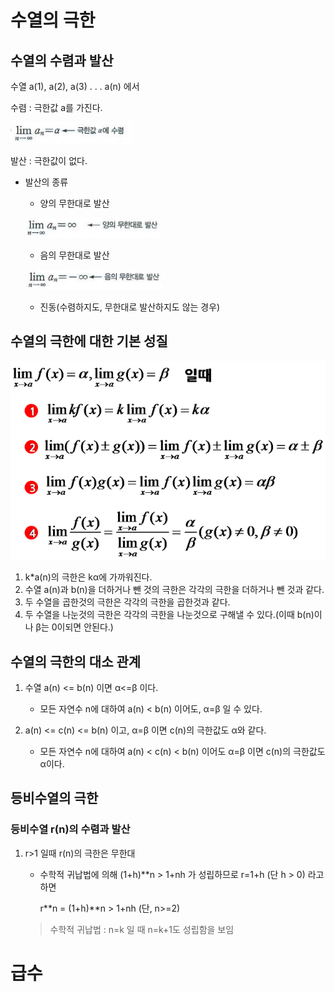 # 수열의 극한

## 수열의 수렴과 발산
수열 a(1), a(2), a(3) . . . a(n) 에서

수렴 : 극한값 a를 가진다.

![수렴](./img/수렴.png)

발산 : 극한값이 없다.

* 발산의 종류
    * 양의 무한대로 발산

    ![양의 무한대](./img/발산-양의무한대.png)

    * 음의 무한대로 발산

    ![음의 무한대](./img/발산-음의무한대.png)
    
    * 진동(수렴하지도, 무한대로 발산하지도 않는 경우)

## 수열의 극한에 대한 기본 성질

![수열의 극한에 대한 기본 성질](./img/수열의_극한에_대한_기본_성질.png)

1. k*a(n)의 극한은 kα에 가까워진다.
2. 수열 a(n)과 b(n)을 더하거나 뺀 것의 극한은 각각의 극한을 더하거나 뺀 것과 같다.
3. 두 수열을 곱한것의 극한은 각각의 극한을 곱한것과 같다.
4. 두 수열을 나눈것의 극한은 각각의 극한을 나눈것으로 구해낼 수 있다.(이때 b(n)이나 β는 0이되면 안된다.)

## 수열의 극한의 대소 관계

1. 수열 a(n) <= b(n) 이면 α<=β 이다.

    * 모든 자연수 n에 대하여 a(n) < b(n) 이어도, α=β 일 수 있다.

2. a(n) <= c(n) <= b(n) 이고, α=β 이면 c(n)의 극한값도 α와 같다.
    * 모든 자연수 n에 대하여 a(n) < c(n) < b(n) 이어도 α=β 이면 c(n)의 극한값도 α이다.

## 등비수열의 극한

### 등비수열 r(n)의 수렴과 발산

1. r>1 일때 r(n)의 극한은 무한대
    * 수학적 귀납법에 의해 (1+h)**n > 1+nh 가 성립하므로 r=1+h (단 h > 0) 라고 하면
    
        r\*\*n = (1+h)\*\*n > 1+nh (단, n>=2)
    >수학적 귀납법 : n=k 일 때 n=k+1도 성립함을 보임

# 급수